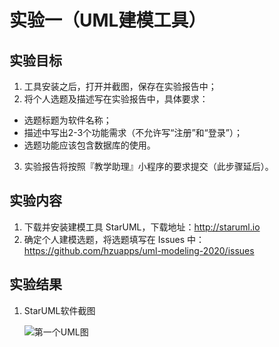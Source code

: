 # 实验一（UML建模工具）

## 实验目标
1. 工具安装之后，打开并截图，保存在实验报告中；
2. 将个人选题及描述写在实验报告中，具体要求：
+ 选题标题为软件名称；
+ 描述中写出2-3个功能需求（不允许写“注册”和“登录”）；
+ 选题功能应该包含数据库的使用。
3. 实验报告将按照『教学助理』小程序的要求提交（此步骤延后）。
## 实验内容
1. 下载并安装建模工具 StarUML，下载地址：http://staruml.io
2. 确定个人建模选题，将选题填写在 Issues 中：
https://github.com/hzuapps/uml-modeling-2020/issues

## 实验结果
1. StarUML软件截图

   ![第一个UML图](https://raw.githubusercontent.com/M-Shine/uml-modeling-2020/master/students/1714080902533/Model_1.jpg)